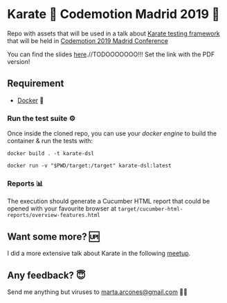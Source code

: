 # Karate :martial_arts_uniform: Codemotion Madrid 2019 :rocket:

Repo with assets that will be used in a talk about [Karate testing framework](https://intuit.github.io/karate/) that will be held in [Codemotion 2019 Madrid Conference](https://events.codemotion.com/conferences/madrid/2019/)

You can find the slides [here](https://bit.ly/karate-slides-codemotion).//TODOOOOOOO!!! Set the link with the PDF version!

## Requirement
 - [Docker](https://docs.docker.com/install/) :whale2:

### Run the test suite :gear:
Once inside the cloned repo, you can use your *docker engine* to build the container & run the tests with:
```
docker build . -t karate-dsl

docker run -v "$PWD/target:/target" karate-dsl:latest
```

### Reports :bar_chart:
The execution should generate a Cucumber HTML report that could be opened with your favourite browser at `target/cucumber-html-reports/overview-features.html`

## Want some more? :up:
I did a more extensive talk about Karate in the following [meetup](http://bit.ly/karate-meetup-swcraft).

## Any feedback? :innocent:
Send me anything but viruses to marta.arcones@gmail.com :woman_technologist:

